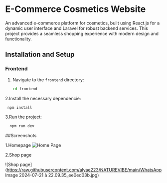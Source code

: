 # E-Commerce Cosmetics Website

 An advanced e-commerce platform for cosmetics, built using React.js for a dynamic user interface and Laravel for robust backend services. This project provides a seamless shopping experience with modern design and functionality.
## Installation and Setup

### Frontend

1. Navigate to the `frontend` directory:
   ```bash
   cd frontend
2.Install the necessary dependencie:
  ```bash
   npm install
  ```
 
 3.Run the project:
 ```bash
   npm run dev
  ```
##Screenshots

1.Homepage
![Home Page](https://raw.githubusercontent.com/alyae223/NATUREVIBE/main/WhatsApp%20Image%202024-07-21%20%C3%A0%2022.09.35_7be482c5.jpg)

2.Shop page 

![Shop page](https://raw.githubusercontent.com/alyae223/NATUREVIBE/main/WhatsApp Image 2024-07-21 à 22.09.35_ee0ed03b.jpg)
